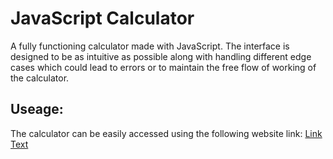 # JavaScript Calculator

A fully functioning calculator made with JavaScript. The interface is designed to be as intuitive as possible along with handling different edge cases which could lead to errors or to maintain the free flow of working of the calculator.

## Useage:

The calculator can be easily accessed using the following website link: 
[Link Text](https://calprojs.netlify.app/) 
